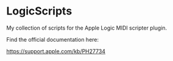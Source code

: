 # LogicScripts
My collection of scripts for the Apple Logic MIDI scripter plugin.


Find the official documentation here:

https://support.apple.com/kb/PH27734
